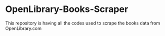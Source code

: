 # OpenLibrary-Books-Scraper
This repository is having all the codes used to scrape the books data from OpenLibrary.com
